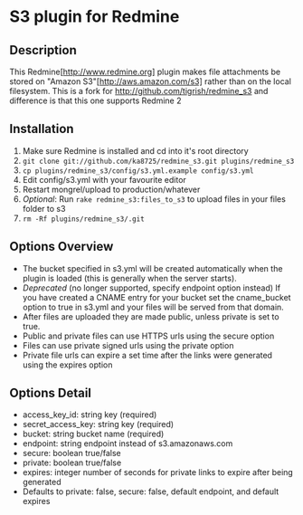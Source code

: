 # S3 plugin for Redmine

## Description
This Redmine[http://www.redmine.org] plugin makes file attachments be stored on "Amazon S3"[http://aws.amazon.com/s3] rather than on the local filesystem. This is a fork for http://github.com/tigrish/redmine_s3 and difference is that this one supports Redmine 2

## Installation
1. Make sure Redmine is installed and cd into it's root directory
2. `git clone git://github.com/ka8725/redmine_s3.git plugins/redmine_s3`
3. `cp plugins/redmine_s3/config/s3.yml.example config/s3.yml`
4. Edit config/s3.yml with your favourite editor
5. Restart mongrel/upload to production/whatever
6. *Optional*: Run `rake redmine_s3:files_to_s3` to upload files in your files folder to s3
7. `rm -Rf plugins/redmine_s3/.git` 

## Options Overview
* The bucket specified in s3.yml will be created automatically when the plugin is loaded (this is generally when the server starts).
* *Deprecated* (no longer supported, specify endpoint option instead) If you have created a CNAME entry for your bucket set the cname_bucket option to true in s3.yml and your files will be served from that domain.
* After files are uploaded they are made public, unless private is set to true.
* Public and private files can use HTTPS urls using the secure option
* Files can use private signed urls using the private option
* Private file urls can expire a set time after the links were generated using the expires option

## Options Detail
* access_key_id: string key (required)
* secret_access_key: string key (required)
* bucket: string bucket name (required)
* endpoint: string endpoint instead of s3.amazonaws.com
* secure: boolean true/false
* private: boolean true/false
* expires: integer number of seconds for private links to expire after being generated
* Defaults to private: false, secure: false, default endpoint, and default expires